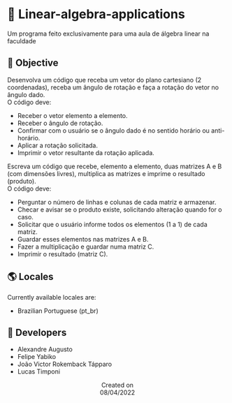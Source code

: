 # 📐 Linear-algebra-applications
Um programa feito exclusivamente para uma aula de álgebra linear na faculdade

## 🎯 Objective
Desenvolva um código que receba um vetor do plano cartesiano (2 coordenadas), receba um 
ângulo de rotação e faça a rotação do vetor no ângulo dado. 
<br>O código deve: 
- Receber o vetor elemento a elemento. 
- Receber o ângulo de rotação. 
- Confirmar com o usuário se o ângulo dado é no sentido horário ou anti-horário. 
- Aplicar a rotação solicitada. 
- Imprimir o vetor resultante da rotação aplicada. 
 
Escreva um código que recebe, elemento a elemento, duas matrizes A e B (com dimensões livres), 
multiplica as matrizes e imprime o resultado (produto). 
<br>O código deve: 
- Perguntar o número de linhas e colunas de cada matriz e armazenar. 
- Checar e avisar se o produto existe, solicitando alteração quando for o caso. 
- Solicitar que o usuário informe todos os elementos (1 a 1) de cada matriz. 
- Guardar esses elementos nas matrizes A e B. 
- Fazer a multiplicação e guardar numa matriz C. 
- Imprimir o resultado (matriz C).

## 🌎 Locales
Currently available locales are:

- Brazilian Portuguese (pt_br)

## 👤 Developers
- Alexandre Augusto
- Felipe Yabiko      
- João Victor Rokemback Tápparo       
- Lucas Timponi    

<p align="center">
  Created on <br>
  08/04/2022
</p>
